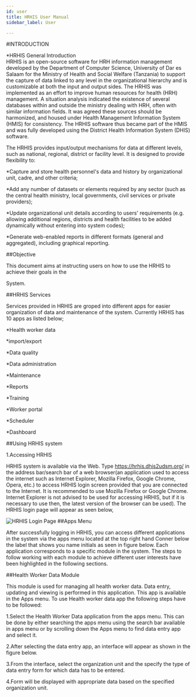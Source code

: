 ```yaml
---
id: user
title: HRHIS User Manual
sidebar_label: User

---
```


#INTRODUCTION

*HRHIS General Introduction                                                    
HRHIS is an open-source software for HRH information management developed by the Department of
Computer Science, University of Dar es Salaam for the Ministry of Health and Social Welfare
(Tanzania) to support the capture of data linked to any level in the organizational hierarchy
and is customizable at both the input and output sides.
The HRHIS was implemented as an effort to improve human resources for health (HRH) management.
A situation analysis indicated the existence of several databases within and outside the
ministry dealing with HRH, often with similar information fields. It was agreed these sources
should be harmonized, and housed under Health Management Information System (HMIS) for
consistency. The HRHIS software thus became part of the HMIS and was fully developed using the
District Health Information System (DHIS) software.

The HRHIS provides input/output mechanisms for data at different levels, such as national,
regional, district or facility level. It is designed to provide flexibility to:

*Capture and store health personnel's data and history by organizational unit, cadre, and other
criteria;

*Add any number of datasets or elements required by any sector (such as the central health
  ministry, local governments, civil services or private providers);

*Update organizational unit details according to users' requirements (e.g. allowing additional
  regions, districts and health facilities to be added dynamically without entering into system
  codes);

*Generate web-enabled reports in different formats (general and aggregated), including
graphical reporting.

##Objective

This document aims at instructing users on how to use the HRHIS to achieve their goals in the

System.


##HRHIS Services

Services provided in HRHIS are groped into different apps for easier organization of data and maintenance of the system. Currently HRHIS has 10 apps as listed below;

*Health worker data

*import/export

*Data quality

*Data administration

*Maintenance

*Reports

*Training

*Worker portal


*Scheduler

*Dashboard

##Using HRHIS system

1.Accessing HRHIS

HRHIS system  is available via the Web. Type https://hrhis.dhis2udsm.org/ in the address bar/search bar of a web browser(an application used to access the internet such as Internet Explorer, Mozilla Firefox, Google Chrome, Opera, etc.) to access HRHIS login screen  provided that you are connected to the Internet. It is recommended to use Mozilla Firefox or Google Chrome. Internet Explorer is not advised to be used for accessing HRHIS, but if it is necessary to use then, the latest version of the browser can be used). The HRHIS login page will appear as seen below,

![HRHIS Login Page]()
##Apps Menu

After successfully logging in HRHIS, you can access different applications in the system via the apps menu located at the top right hand Conner below the label that shows you name initials as seen in figure below. Each application corresponds to a specific module in the system. The steps to follow working with each module to achieve different user interests have been highlighted in the following sections.

##Health Worker Data Module

This module is used for managing all health worker data. Data entry, updating and viewing is performed in this application. This app is available in the Apps menu. To use Health worker data app the following steps have to be followed:

 1.Select the Health Worker Data application from the apps menu. This can be done by either searching the apps menu using the search bar available in apps menu or by scrolling down the Apps menu to find data entry app and select it.

 2.After selecting the data entry app, an interface will appear as shown in the figure below.

 3.From the interface, select the organization unit and the specify the type of data entry form for which data has to be entered.

 4.Form will be displayed with appropriate data based on the specified organization unit.
